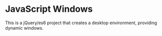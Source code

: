 # JavaScript Windows

This is a jQuery/es6 project that creates a desktop environment, providing dynamic windows.
